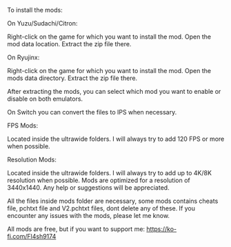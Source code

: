 To install the mods:

On Yuzu/Sudachi/Citron:

Right-click on the game for which you want to install the mod.
Open the mod data location.
Extract the zip file there.

On Ryujinx:

Right-click on the game for which you want to install the mod.
Open the mods data directory.
Extract the zip file there.

After extracting the mods, you can select which mod you want to enable or disable on both emulators.

On Switch you can convert the files to IPS when necessary.

FPS Mods:

Located inside the ultrawide folders.
I will always try to add 120 FPS or more when possible.

Resolution Mods:

Located inside the ultrawide folders.
I will always try to add up to 4K/8K resolution when possible.
Mods are optimized for a resolution of 3440x1440. Any help or suggestions will be appreciated.

All the files inside mods folder are necessary, some mods contains cheats file, pchtxt file and V2.pchtxt files, dont delete any of these.
If you encounter any issues with the mods, please let me know.

All mods are free, but if you want to support me: https://ko-fi.com/Fl4sh9174
